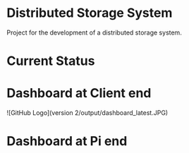 # Distributed Storage System

Project for the development of a distributed storage system.

# Current Status 

# Dashboard at Client end
<!--![GitHub Logo](/output/client_UI_05.12.JPG)-->
![GitHub Logo](version 2/output/dashboard_latest.JPG)

# Dashboard at Pi end
<!--![GitHub Logo](/output/pi_UI_05.12.JPG)-->

